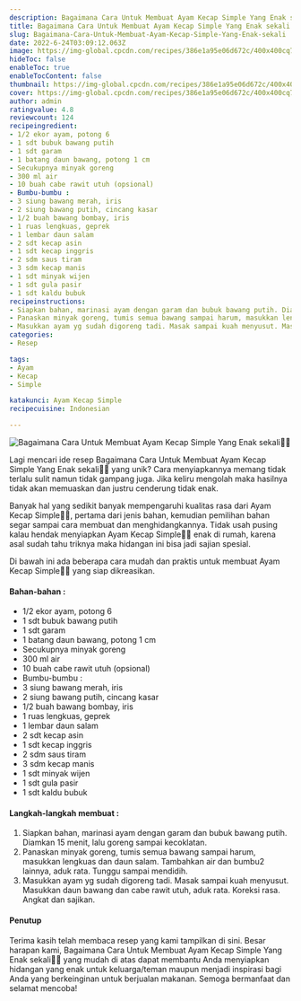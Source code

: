 ```yaml
---
description: Bagaimana Cara Untuk Membuat Ayam Kecap Simple Yang Enak sekali"
title: Bagaimana Cara Untuk Membuat Ayam Kecap Simple Yang Enak sekali
slug: Bagaimana-Cara-Untuk-Membuat-Ayam-Kecap-Simple-Yang-Enak-sekali
date: 2022-6-24T03:09:12.063Z
image: https://img-global.cpcdn.com/recipes/386e1a95e06d672c/400x400cq70/photo.jpg
hideToc: false
enableToc: true
enableTocContent: false
thumbnail: https://img-global.cpcdn.com/recipes/386e1a95e06d672c/400x400cq70/photo.jpg
cover: https://img-global.cpcdn.com/recipes/386e1a95e06d672c/400x400cq70/photo.jpg
author: admin
ratingvalue: 4.8
reviewcount: 124
recipeingredient:
- 1/2 ekor ayam, potong 6
- 1 sdt bubuk bawang putih
- 1 sdt garam
- 1 batang daun bawang, potong 1 cm
- Secukupnya minyak goreng
- 300 ml air
- 10 buah cabe rawit utuh (opsional)
- Bumbu-bumbu :
- 3 siung bawang merah, iris
- 2 siung bawang putih, cincang kasar
- 1/2 buah bawang bombay, iris
- 1 ruas lengkuas, geprek
- 1 lembar daun salam
- 2 sdt kecap asin
- 1 sdt kecap inggris
- 2 sdm saus tiram
- 3 sdm kecap manis
- 1 sdt minyak wijen
- 1 sdt gula pasir
- 1 sdt kaldu bubuk
recipeinstructions:
- Siapkan bahan, marinasi ayam dengan garam dan bubuk bawang putih. Diamkan 15 menit, lalu goreng sampai kecoklatan.
- Panaskan minyak goreng, tumis semua bawang sampai harum, masukkan lengkuas dan daun salam. Tambahkan air dan bumbu2 lainnya, aduk rata. Tunggu sampai mendidih.
- Masukkan ayam yg sudah digoreng tadi. Masak sampai kuah menyusut. Masukkan daun bawang dan cabe rawit utuh, aduk rata. Koreksi rasa. Angkat dan sajikan.
categories:
- Resep

tags:
- Ayam
- Kecap
- Simple

katakunci: Ayam Kecap Simple
recipecuisine: Indonesian

---
```


![Bagaimana Cara Untuk Membuat Ayam Kecap Simple Yang Enak sekali👩‍🍳](https://img-global.cpcdn.com/recipes/386e1a95e06d672c/400x400cq70/photo.jpg)

Lagi mencari ide resep Bagaimana Cara Untuk Membuat Ayam Kecap Simple Yang Enak sekali👩‍🍳 yang unik? Cara menyiapkannya memang tidak terlalu sulit namun tidak gampang juga. Jika keliru mengolah maka hasilnya tidak akan memuaskan dan justru cenderung tidak enak.

Banyak hal yang sedikit banyak mempengaruhi kualitas rasa dari Ayam Kecap Simple👩‍🍳, pertama dari jenis bahan, kemudian pemilihan bahan segar sampai cara membuat dan menghidangkannya. Tidak usah pusing kalau hendak menyiapkan Ayam Kecap Simple👩‍🍳 enak di rumah, karena asal sudah tahu triknya maka hidangan ini bisa jadi sajian spesial.

Di bawah ini ada beberapa cara mudah dan praktis untuk membuat Ayam Kecap Simple👩‍🍳 yang siap dikreasikan.

<!--inarticleads1-->

#### Bahan-bahan :

- 1/2 ekor ayam, potong 6
- 1 sdt bubuk bawang putih
- 1 sdt garam
- 1 batang daun bawang, potong 1 cm
- Secukupnya minyak goreng
- 300 ml air
- 10 buah cabe rawit utuh (opsional)
- Bumbu-bumbu :
- 3 siung bawang merah, iris
- 2 siung bawang putih, cincang kasar
- 1/2 buah bawang bombay, iris
- 1 ruas lengkuas, geprek
- 1 lembar daun salam
- 2 sdt kecap asin
- 1 sdt kecap inggris
- 2 sdm saus tiram
- 3 sdm kecap manis
- 1 sdt minyak wijen
- 1 sdt gula pasir
- 1 sdt kaldu bubuk

<!--inarticleads2-->

#### Langkah-langkah membuat :

1. Siapkan bahan, marinasi ayam dengan garam dan bubuk bawang putih. Diamkan 15 menit, lalu goreng sampai kecoklatan.
1. Panaskan minyak goreng, tumis semua bawang sampai harum, masukkan lengkuas dan daun salam. Tambahkan air dan bumbu2 lainnya, aduk rata. Tunggu sampai mendidih.
1. Masukkan ayam yg sudah digoreng tadi. Masak sampai kuah menyusut. Masukkan daun bawang dan cabe rawit utuh, aduk rata. Koreksi rasa. Angkat dan sajikan.

#### Penutup

Terima kasih telah membaca resep yang kami tampilkan di sini. Besar harapan kami, Bagaimana Cara Untuk Membuat Ayam Kecap Simple Yang Enak sekali👩‍🍳 yang mudah di atas dapat membantu Anda menyiapkan hidangan yang enak untuk keluarga/teman maupun menjadi inspirasi bagi Anda yang berkeinginan untuk berjualan makanan. Semoga bermanfaat dan selamat mencoba!